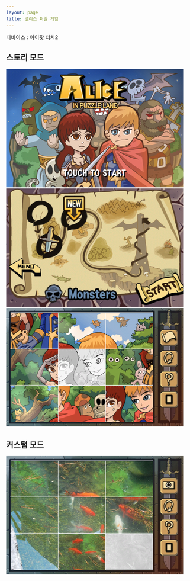 ```yaml
---
layout: page
title: 앨리스 퍼즐 게임
---
```


디바이스 : 아이팟 터치2  

## 스토리 모드
![image](/assets/images/games/alice/1.png)
![image](/assets/images/games/alice/2.png)
![image](/assets/images/games/alice/3.png)

## 커스텀 모드
![image](/assets/images/games/alice/4.png)
